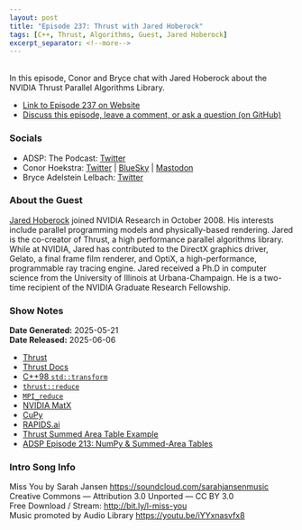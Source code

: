 ```yaml
---
layout: post
title: "Episode 237: Thrust with Jared Hoberock"
tags: [C++, Thrust, Algorithms, Guest, Jared Hoberock]
excerpt_separator: <!--more-->
---
```


<div id="buzzsprout-player-17294041"></div><script src="https://www.buzzsprout.com/1501960/episodes/17294041-episode-237-thrust-with-jared-hoberock.js?container_id=buzzsprout-player-17294041&player=small" type="text/javascript" charset="utf-8"></script>

<br>In this episode, Conor and Bryce chat with Jared Hoberock about the NVIDIA Thrust Parallel Algorithms Library.

<!--more-->

* [Link to Episode 237 on Website](https://adspthepodcast.com/2025/06/06/Episode-237.html)
* [Discuss this episode, leave a comment, or ask a question (on GitHub)](https://github.com/codereport/adsp2/discussions/136)

### Socials
 
* ADSP: The Podcast: [Twitter](https://twitter.com/adspthepodcast)
* Conor Hoekstra: [Twitter](https://twitter.com/code_report) \| [BlueSky](https://bsky.app/profile/codereport.bsky.social) \| [Mastodon](https://mastodon.social/@code_report)
* Bryce Adelstein Lelbach: [Twitter](https://x.com/blelbach)

### About the Guest

[Jared Hoberock](https://github.com/jaredhoberock) joined NVIDIA Research in October 2008. His interests include parallel programming models and physically-based rendering. Jared is the co-creator of Thrust, a high performance parallel algorithms library. While at NVIDIA, Jared has contributed to the DirectX graphics driver, Gelato, a final frame film renderer, and OptiX, a high-performance, programmable ray tracing engine. Jared received a Ph.D in computer science from the University of Illinois at Urbana-Champaign. He is a two-time recipient of the NVIDIA Graduate Research Fellowship.

### Show Notes

**Date Generated:** 2025-05-21 <br>
**Date Released:** 2025-06-06

* [Thrust](https://github.com/NVIDIA/cccl/tree/main/thrust)
* [Thrust Docs](https://nvidia.github.io/cccl/thrust/)  
* [C++98 `std::transform`](https://en.cppreference.com/w/cpp/algorithm/transform)
* [`thrust::reduce`](https://nvidia.github.io/cccl/thrust/api/groups/group__reductions.html#function-reduce)
* [`MPI_reduce`](https://www.mpich.org/static/docs/v3.2/www3/MPI_Reduce.html)
* [NVIDIA MatX ](https://nvidia.github.io/MatX/)
* [CuPy](https://cupy.dev/)
* [RAPIDS.ai](https://rapids.ai/)
* [Thrust Summed Area Table Example](https://github.com/NVIDIA/cccl/blob/main/thrust/examples/summed_area_table.cu)
* [ADSP Episode 213: NumPy & Summed-Area Tables](https://adspthepodcast.com/2024/12/20/Episode-213.html)

### Intro Song Info
 
Miss You by Sarah Jansen https://soundcloud.com/sarahjansenmusic<br>
Creative Commons — Attribution 3.0 Unported — CC BY 3.0<br>
Free Download / Stream: http://bit.ly/l-miss-you<br>
Music promoted by Audio Library https://youtu.be/iYYxnasvfx8<br>
